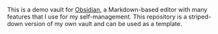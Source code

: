 This is a demo vault for [Obsidian](https://obsidian.md), a Markdown-based editor with many features that I use for my self-management. This repository is a striped-down version of my own vault and can be used as a template.
